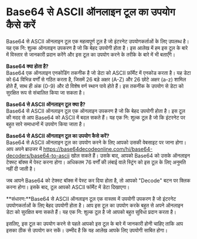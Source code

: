 Base64 से ASCII ऑनलाइन टूल का उपयोग कैसे करें
=============================================

Base64 से ASCII ऑनलाइन टूल एक महत्वपूर्ण टूल है जो इंटरनेट उपयोगकर्ताओं के लिए उपलब्ध है। यह एक नि: शुल्क ऑनलाइन उपकरण है जो कि बेहद उपयोगी होता है। इस आलेख में हम इस टूल के बारे में विस्तार से जानकारी प्रदान करेंगे और इस टूल का उपयोग करने के तरीके के बारे में भी बताएँगे।

**Base64 क्या होता है?**  
Base64 एक ऑनलाइन एनकोडिंग तकनीक है जो डेटा को ASCII फ़ॉर्मेट में एनकोड करता है। यह डेटा को 64 विभिन्न वर्णों से गठित करता है, जिसमें 26 बड़े अक्षर (A-Z) और 26 छोटे अक्षर (a-z) शामिल होते हैं, साथ ही अंक (0-9) और दो विशेष वर्ण स्थान पाये होते हैं। इस तकनीक के उपयोग से डेटा को सुरक्षित रूप से संचालित किया जा सकता है।

**Base64 से ASCII ऑनलाइन टूल क्या है?**  
Base64 से ASCII ऑनलाइन टूल एक ऑनलाइन उपकरण है जो कि बेहद उपयोगी होता है। इस टूल की मदद से आप Base64 को ASCII में बदल सकते हैं। यह एक नि: शुल्क टूल है जो कि इंटरनेट पर बहुत सारे समाधानों में उपयोग किया जाता है।

**Base64 से ASCII ऑनलाइन टूल का उपयोग कैसे करें?**  
Base64 से ASCII ऑनलाइन टूल का उपयोग करने के लिए आपको उसकी वेबसाइट पर जाना होगा। आप अपने ब्राउजर में <https://base64decodeonline.com/hi/base64-decoders/base64-to-ascii> खोल सकते हैं। उसके बाद, आपको Base64 को उसके ऑनलाइन टेक्स्ट बॉक्स में पेस्ट करना होगा। अधिकतम 76 वर्णों की लंबाई वाले स्ट्रिंग को इस टूल के लिए अनुमति नहीं दी जाती है।

जब आपने Base64 को टेक्स्ट बॉक्स में पेस्ट कर दिया होता है, तो आपको "Decode" बटन पर क्लिक करना होगा। इसके बाद, टूल आपको ASCII फॉर्मेट में डेटा दिखाएगा।

**संधारण:**Base64 से ASCII ऑनलाइन टूल एक वास्तव में उपयोगी उपकरण है जो इंटरनेट उपयोगकर्ताओं के लिए बेहद उपयोगी होता है। आप इस टूल का उपयोग करके बहुत से अपने ऑनलाइन डेटा को सुरक्षित बना सकते हैं। यह एक नि: शुल्क टूल है जो आपको बहुत सुविधा प्रदान करता है।

इसलिए, इस टूल का उपयोग करने से पहले आपको इस टूल के बारे में जानकारी होनी चाहिए ताकि आप इसका ठीक से उपयोग कर सकें। उम्मीद है कि यह आलेख आपके लिए उपयोगी साबित होगा।